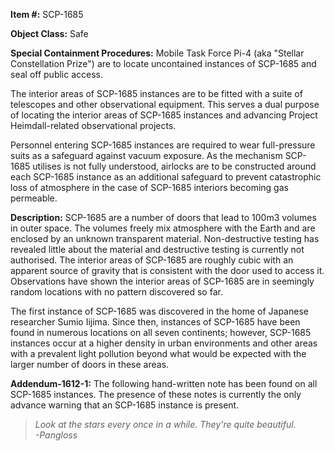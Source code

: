 **Item #:** SCP-1685

**Object Class:** Safe

**Special Containment Procedures:** Mobile Task Force Pi-4 (aka "Stellar Constellation Prize") are to locate uncontained instances of SCP-1685 and seal off public access.

The interior areas of SCP-1685 instances are to be fitted with a suite of telescopes and other observational equipment. This serves a dual purpose of locating the interior areas of SCP-1685 instances and advancing Project Heimdall-related observational projects.

Personnel entering SCP-1685 instances are required to wear full-pressure suits as a safeguard against vacuum exposure. As the mechanism SCP-1685 utilises is not fully understood, airlocks are to be constructed around each SCP-1685 instance as an additional safeguard to prevent catastrophic loss of atmosphere in the case of SCP-1685 interiors becoming gas permeable.

**Description:** SCP-1685 are a number of doors that lead to 100m3 volumes in outer space. The volumes freely mix atmosphere with the Earth and are enclosed by an unknown transparent material. Non-destructive testing has revealed little about the material and destructive testing is currently not authorised. The interior areas of SCP-1685 are roughly cubic with an apparent source of gravity that is consistent with the door used to access it. Observations have shown the interior areas of SCP-1685 are in seemingly random locations with no pattern discovered so far.

The first instance of SCP-1685 was discovered in the home of Japanese researcher Sumio Iijima. Since then, instances of SCP-1685 have been found in numerous locations on all seven continents; however, SCP-1685 instances occur at a higher density in urban environments and other areas with a prevalent light pollution beyond what would be expected with the larger number of doors in these areas.

**Addendum-1612-1:** The following hand-written note has been found on all SCP-1685 instances. The presence of these notes is currently the only advance warning that an SCP-1685 instance is present.

> _Look at the stars every once in a while. They're quite beautiful._  
> _\-Pangloss_